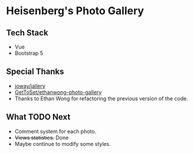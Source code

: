 # Heisenberg's Photo Gallery

## Tech Stack

- Vue
- Bootstrap 5

## Special Thanks

- [joway/jallery](https://github.com/joway/jallery)
- [GetToSet/ethanwong-photo-gallery](https://github.com/GetToSet/ethanwong-photo-gallery)
- Thanks to Ethan Wong for refactoring the previous version of the code.

## What TODO Next

- Comment system for each photo.
- ~~Views statistics.~~ Done
- Maybe continue to modify some styles.